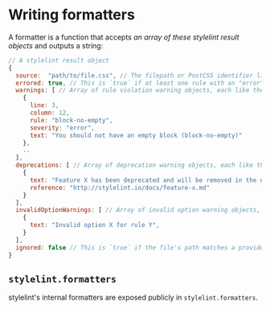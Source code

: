 # Writing formatters

A formatter is a function that accepts *an array of these stylelint result objects* and outputs a string:

```js
// A stylelint result object
{
  source:  "path/to/file.css", // The filepath or PostCSS identifier like <input css 1>
  errored: true, // This is `true` if at least one rule with an "error"-level severity triggered a warning
  warnings: [ // Array of rule violation warning objects, each like the following ...
    {
      line: 3,
      column: 12,
      rule: "block-no-empty",
      severity: "error",
      text: "You should not have an empty block (block-no-empty)"
    },
    ..
  ],
  deprecations: [ // Array of deprecation warning objects, each like the following ...
    {
      text: "Feature X has been deprecated and will be removed in the next major version.",
      reference: "http://stylelint.io/docs/feature-x.md"
    }
  ],
  invalidOptionWarnings: [ // Array of invalid option warning objects, each like the following ...
    {
      text: "Invalid option X for rule Y",
    }
  ],
  ignored: false // This is `true` if the file's path matches a provided ignore pattern
}
```

## `stylelint.formatters`

stylelint's internal formatters are exposed publicly in `stylelint.formatters`.
